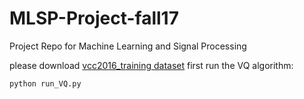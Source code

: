 # MLSP-Project-fall17
Project Repo for Machine Learning and Signal Processing

please download [vcc2016_training dataset](http://vc-challenge.org/vcc2016/summary.html) first
run the VQ algorithm:
```shell
python run_VQ.py
```
